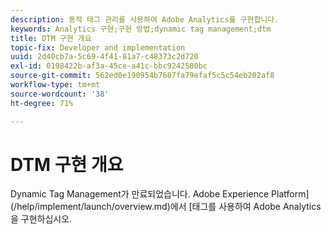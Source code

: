 ```yaml
---
description: 동적 태그 관리를 사용하여 Adobe Analytics를 구현합니다.
keywords: Analytics 구현;구현 방법;dynamic tag management;dtm
title: DTM 구현 개요
topic-fix: Developer and implementation
uuid: 2d40cb7a-5c69-4f41-81a7-c48373c2d720
exl-id: 0198422b-af3a-45ce-a41c-bbc9242580bc
source-git-commit: 562ed0e190954b7687fa79efaf5c5c54eb202af8
workflow-type: tm+mt
source-wordcount: '38'
ht-degree: 71%

---
```


# DTM 구현 개요

Dynamic Tag Management가 만료되었습니다. Adobe Experience Platform](/help/implement/launch/overview.md)에서 [태그를 사용하여 Adobe Analytics을 구현하십시오.

